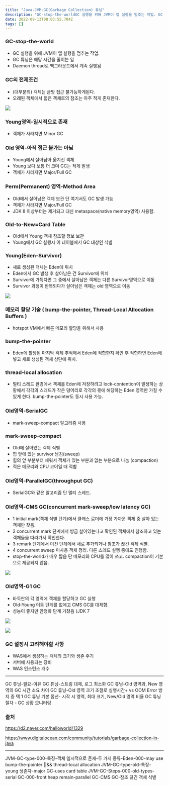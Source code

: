 ```yaml
---
title: "Java-JVM-GC(Garbage Collection) 튜닝"
description: "GC-stop-the-worldGC 실행을 위해 JVM이 앱 실행을 멈추는 작업. GC 튜닝은 해당 시간을 줄이는 일Daemon thread로 백그라운드에서 계속 실행됨 GC의 전제조건(대부분의) 객체는 금방 접근 불가능하게된다.오래된 객체에서 젋은 객체로의 참조는 아"
date: 2022-09-13T08:03:55.704Z
tags: []
---
```

### GC-stop-the-world
- GC 실행을 위해 JVM이 앱 실행을 멈추는 작업. 
- GC 튜닝은 해당 시간을 줄이는 일
- Daemon thread로 백그라운드에서 계속 실행됨 

### GC의 전제조건
- (대부분의) 객체는 금방 접근 불가능하게된다.
- 오래된 객체에서 젋은 객체로의 참조는 아주 적게 존재한다.

![](/images/5379d665-1352-4551-b202-f5b311f996de-image.png)

### Young영역-일시적으로 존재 
- 객체가 사라지면 Minor GC 

### Old 영역-아직 접근 불가는 아님
- Young에서 살아남아 옮겨진 객체
- Young 보다 보통 더 크며 GC는 적게 발생 
- 객체가 사라지면 Major/Full GC 

### Perm(Permanent) 영역-Method Area
- Old에서 살아남은 객체 보관 단 여기서도 GC 발생 가능 
- 객체가 사라지면 Major/Full GC
- JDK 8 이상부터는 제거되고 대신 metaspace(native memory영역) 사용함. 

### Old-to-New=Card Table 
- OId에서 Young 객체 참조할 정보 보관 
- Young에서 GC 실행시 이 테이블에서 GC 대상인 식별 

### Young(Eden-Survivor) 
- 새로 생성된 객체는 Eden에 위치 
- Eden에서 GC 발생 후 살아남은 건 Survivor에 위치 
- Survivor에 가득차면 그 중에서 살아남은 객체는  다른 Survivor영역으로 이동
- Survivor 과정이 반복되다가 살아남은 객체는 old 영역으로 이동 

![](/images/bbfdefd2-b00d-4809-81a0-68136423c426-image.png)

### 메모리 할당 기술 ( bump-the-pointer, Thread-Local Allocation Buffers )
- hotspot VM에서 빠른 메모리 할당을 위해서 사용 

### bump-the-pointer
- Eden에 할당된 마지막 객체 추적해서 Eden에 적합한지 확인 후 적합하면 Eden에 넣고 새로 생성된 객체 상단에 위치. 

### thread-local allocation
- 멀티 스레드 환경에서 객체를 Eden에 저장하려고 lock-contention이 발생하는 상황에서 각각의 스레드가 작은 덩어리로 각각의 몫에 해당하는 Eden 영역만 가질 수 있게 한다. bump-the-pointer도 동시 사용 가능. 

### Old영역-SerialGC
- mark-sweep-compact 알고리즘 사용 

### mark-sweep-compact 
- Old에 살아있는 객체 식별 
- 힙 앞에 있는 survivor 남김(sweep) 
- 힙의 앞 부분부터 채워서 객체가 있는 부분과 없는 부분으로 나눔 (compaction) 
- 적은 메모리와 CPU 코어일 때 적합 

### Old영역-ParallelGC(throughput GC) 
- SerialGC와 같은 알고리즘 단 멀티 스레드. 

### Old영역-CMS GC(concurrent mark-sweep/low latency GC)  
- 1 initial mark(객체 식별 단계)에서 클래스 로더에 가장 가까운 객체 중 살아 있는 객체만 찾음. 
- 2 concurrent mark 단계에서 방금 살아있는다고 확인된 객체에서 참조하고 있는 객체들을 따라가서 확인한다. 
- 3 remark 단계에서 이전 단계에서 새로 추가되거나 참조가 끊긴 객체 식별. 
- 4 concurrent sweep 미사용 객체 정리. 다른 스레드 실행 중에도 진행함. 
- stop-the-world가 매우 짧음 단 메모리와 CPU를 많이 쓰고. compaction이 기본으로 제공되지 않음. 

![](/images/b8a9acff-4903-4c13-876b-5a9a389bb17e-image.png)

### Old영역-G1 GC 
- 바둑판의 각 영역에 객체를 할당하고 GC 실행 
- Old-Young 이동 단계를 없에고 CMS GC를 대체함. 
- 성능이 좋지만 안정화 단계 거쳤음 (JDK 7

![](/images/73d3eaac-2356-49c8-bc14-bffeb243f5ae-image.png)

![](/images/19cf2094-6a39-4130-a153-3b4dc513ccaf-image.png)

### GC 설정시 고려해야할 사항
- WAS에서 생성하는 객체의 크기와 생존 주기
- 서버에 사용되는 장비 
- WAS 인스턴스 개수 

---


GC 튜닝-필요-이유 
GC 튜닝-스트링 대체, 로그 최소화 
GC 튜닝-Old 영역과, New 영역의 GC 시간 소요 차이 
GC 튜닝-Old 영역 크기 조절로 실행시간+ vs OOM Error 방지 중 택 1 
GC 튜닝 기본 옵션- 시작 시 영역, 최대 크기, New/Old 영역 비율 
GC 튜닝 절차 - GC 상황 모니터링 

### 출처 
https://d2.naver.com/helloworld/1329

https://www.digitalocean.com/community/tutorials/garbage-collection-in-java

---

JVM-GC-type-000-특징-객체 일시적으로 존재-두 가지 종류-Eden-000-may use bump-the-pointer ||&& thread-local allocation 
JVM-GC-type-old-특징-young 생존자-major GC-uses card table 
JVM-GC-Steps-000-old-types-serial GC-000-front heap remain-parallel GC-CMS GC-참조 끊긴 객체 식별